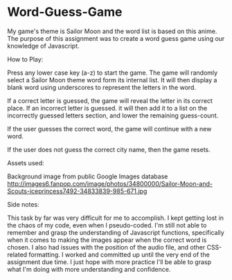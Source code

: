 # Word-Guess-Game 

My game's theme is Sailor Moon and the word list is based on this anime. The purpose of this assignment was to create a word guess game using our knowledge of Javascript. 

How to Play:

Press any lower case key (a-z) to start the game. The game will randomly select a Sailor Moon theme word form its internal list. It will then display a blank word using underscores to represent the letters in the word.

If a correct letter is guessed, the game will reveal the letter in its correct place. If an incorrect letter is guessed. it will then add it to a list on the incorrectly guessed letters section, and lower the remaining guess-count.

If the user guesses the correct word, the game will continue with a new word.

If the user does not guess the correct city name, then the game resets.

Assets used:

Background image from public Google Images database 
http://images6.fanpop.com/image/photos/34800000/Sailor-Moon-and-Scouts-iceprincess7492-34833839-985-671.jpg

Side notes:

This task by far was very difficult for me to accomplish. I kept getting lost in the chaos of my code, even when I pseudo-coded. I'm still not able to remember and grasp the understanding of Javascript functions, specifically when it comes to making the images appear when the correct word is chosen. I also had issues with the position of the audio file, and other CSS-related formatting. I worked and committed up until the very end of the assignment due time. I just hope with more practice I'll be able to grasp what I'm doing with more understanding and confidence. 